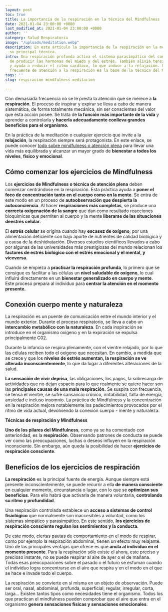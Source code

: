 ```yaml
---
layout: post
toc: true
title: La importancia de la respiración en la técnica del Mindfulness
date: 2021-01-04 23:00:00 +0000
last_modified_at: 2021-01-04 23:00:00 +0000
author: ''
category: Salud Respiratoria
image: "/uploads/meditation.webp"
description: En este artículo la importancia de la respiración en la meditación y
  su principal técnica.
intro: Una respiración profunda activa el sistema parasimpático del cuerpo, dejando
  de producir las hormonas del miedo y del estrés. También alivia tensiones musculares
  y ayuda a reducir el ritmo cardíaco, lo que induce a la relajación. Una práctica
  frecuente de atención a la respiración es la base de la técnica del Mindfulness.
tags: ''
slug: respiracion mindfulness meditacion

---
```

Con demasiada frecuencia no se le presta la atención que se merece a **la respiración**. El proceso de inspirar y expirar se lleva a cabo de manera sistemática, de forma totalmente mecánica, sin ser conscientes del valor que esta acción posee. Se trata de **la función más importante de la vida** y aprender a controlarla y **hacerla adecuadamente conlleva grandes beneficios para el organismo.**

En la práctica de la meditación o cualquier ejercicio que invite a la **relajación**, la respiración siempre será protagonista. En este enlace, se puede conocer [todo sobre mindfulness o atención plena](https://www.iepp.es/que-es-el-mindfulness/) para llevar una vida más equilibrada y alcanzar un mayor grado de **bienestar a todos los niveles**, **físico y emocional**.

## **Cómo comenzar los ejercicios de Mindfulness**

Los **ejercicios de Mindfulness o técnica de atención plena** deben comenzar centrándose en la respiración. Esta práctica ayuda a **poner el foco de concentración tanto en el cuerpo como en la mente**. Se entra de este modo en un proceso de **autoobservación que despierta la autoconciencia**. Al hacer **respiraciones más completas**, se produce una **correcta oxigenación de la sangre** que dan como resultado reacciones bioquímicas que permiten al cuerpo y la mente **liberarse de las situaciones deestrés celular**.

El **estrés celular** se origina cuando hay **escasez de oxígeno**, por una alimentación deficiente con bajo aporte de nutrientes de calidad biológica y a causa de la deshidratación. Diversos estudios científicos llevados a cabo por algunas de las universidades más prestigiosas del mundo relacionan los **factores de estrés biológico con el estrés emocional y el mental, y viceversa.**

Cuando se empieza a **practicar la respiración profunda**, lo primero que se consigue es facilitar a las células un **nivel saludable de oxígeno**, lo cual influirá directamente en un **bienestar generalizado en cuerpo y mente**. Este proceso prepara al individuo para **centrar la atención en el momento presente.**

## **Conexión cuerpo mente y naturaleza**

La respiración es un puente de comunicación entre el mundo interior y el mundo exterior. Durante el proceso respiratorio, se lleva a cabo un **intercambio metabólico con la naturaleza**. En cada inspiración se introduce en el organismo oxígeno y en la expiración se expulsa principalmente C02.

Durante la infancia se respira plenamente, con el vientre relajado, por lo que las células reciben todo el oxígeno que necesitan. En cambio, a medida que se crece y que los **niveles de estrés aumentan, la respiración se ve alterada inconscientemente**, lo que da lugar a diferentes alteraciones de la salud.

**La sensación de vivir deprisa**, las obligaciones, los pagos, la sobrecarga de actividades que no dejan espacio para lo que realmente se quiere hacer son las **principales causas de una mala respiración.** Se suspira con frecuencia, se tensa el vientre, se sufre cansancio crónico, irritabilidad, falta de energía, ansiedad e incluso insomnio. La práctica de Mindfulness y la concentración en la respiración mejora notablemente los padecimientos provocados por el ritmo de vida actual, devolviendo la conexión cuerpo - mente y naturaleza.

**Técnicas de respiración y Mindfulness**

**Uno de los pilares del Mindfulness**, como ya se ha comentado con anterioridad, es la **respiración**. Observando patrones de conducta se puede ver como las preocupaciones, luchas o deseos influyen en la respiración inconsciente. Sin embargo, aún queda la posibilidad de hacer **ejercicios de respiración consciente**.

## **Beneficios de los ejercicios de respiración**

**La respiración** es la principal fuente de energía. Aunque siempre está presente inconscientemente, se puede recurrir a ella **de manera consciente** en cualquier momento, circunstancia o lugar, con lo que se **optimizan sus beneficios**. Para ello habrá que activarla de manera voluntaria, **controlando su ritmo y profundidad**.

Una respiración controlada establece un **acceso a sistemas de control fisiológico** que normalmente son inaccesibles a voluntad, como los sistemas simpático y parasimpático. En este sentido, **los ejercicios de respiración consciente regulan los sentimientos y la conducta**.

De este modo, ciertas pautas de comportamiento en el modo de respirar, como por ejemplo la respiración abdominal, tienen un efecto muy relajante. Uno de las principales ventajas que ofrece es que **ancla al individuo en el momento presente**. Para la respiración sólo existe el ahora, este preciso y precioso instante, no se puede respirar al aire de ayer o el de mañana. Todas esas preocupaciones sobre el pasado o el futuro se esfuman cuando el individuo logra concentrarse en el aire que respira y en el modo en el que se hace e invade todo el cuerpo.

La respiración se convierte en sí misma en un objeto de observación. Puede ser oral, nasal, abdominal, profunda, superficial, regular, irregular, corta, larga… Existen tantos tipos como necesidades tiene el organismo. Todos los que practican el mindfulness pueden comprobar que el aire que entra en el organismo **genera sensaciones físicas y sensaciones emocionales**.